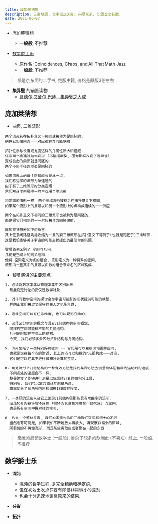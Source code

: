 ```yaml
---
title: 庞加莱猜想
description: 天高地迥, 觉宇宙之无穷; 兴尽悲来, 识盈虚之有数.
date: 2021-06-07
---
```


* [庞加莱猜想](https://book.douban.com/subject/5338169/)
  - **一般般**, 不推荐

* [数学爵士乐](https://book.douban.com/subject/2185715/)
  - 原作名: Coincidences, Chaos, and All That Math Jazz
  - **一般般**, 不推荐

> 都是京东买的二手书, 绝版书籍, 价格是原版3倍左右

* **集异璧** 的前置读物
  - [哥德尔 艾舍尔 巴赫 - 集异璧之大成](https://book.douban.com/subject/1291204/)

## 庞加莱猜想

* 曲面, 二维流形

```
两个流形若在拓扑意义下相同就被称为是同胚的,
确保它们相同的一一对应被称为同胚映射.

拓扑性质与长度或角度这样的几何性质大相径庭.
任意两个能通过拉伸变形 (不包括撕裂, 因为那样改变了连续性)
变成彼此的曲面就是同胚的.
两个不同半径的球面是同胚的.
```

```
如果流形上的每个圈都能收缩成一点,
我们称这样的流形为单连通的.
由于有了二维流形的分类定理,
我们知道球面是唯一的单连通二维流形.
```

```
和曲面的情形一样, 两个三维流形被称为在拓扑意义下相同,
如果某个流形上的点可以和另一个流形上的点构成连续的一一对应.

两个在拓扑意义下相同的三维流形也被称为是同胚的,
而确保它们相同的一一对应被称为同胚映射.
```

```
庞加莱猜想是如下的断言:
其上任意闭路径均能收缩为一点的紧三维流形在拓扑意义下等同于(也就是同胚于)三维球面.
这是我们能够关于宇宙的可能形状提出的最简单的问题.
```

```
黎曼首先区别了 空间与几何,
几何是空间上的附加结构.
他将 空间定义为点的组合, 流形定义为一种特殊的空间,
流形由一些其中的点可以由数的组合来命名的区域构成.
```

* 黎曼演讲的主要观点

```
1. 必须将数学本体从物理本体中区别出来.
  黎曼设定讨论的仅仅是数学对象.

2. 对不同数学空间的探讨会为宇宙可能有的形状提供可能的模型,
  并防止我们被过度保守的先人之见所阻碍.

3. 连续空间可以有任意维度, 也可以是无穷维的.

4. 必须区分空间的概念与具有几何结构的空间概念.
  同样的空间可能有不同的几何结构.
  几何是附加在空间上的结构.
  今天, 我们必须学会区分拓扑结构与几何结构.

5. 流形包括了一类特别好的空间 -- 它们是可以被绘出地图的空间,
  也就是说在每个点的附近, 其上的点可以和数的n元组构成一一对应.
  它们是可以在其中进行微积分计算的空间.

6. 确定流形上几何结构的一种有效方法是找到某种方法去测量物体沿着曲线运动时的速度.
  不同点处的速度会不一样.
  黎曼建立了能够进行测量以及后续计算的微积分工具.
  特别地, 我们可以定义直线并测量角度.
  曲率度量了三角形内角和偏离180度的程度.

7. 一类好的流形以及它上面的几何结构是那些具有常曲率的流形.
  这是仅有的容许刚体变换 (物体的长度和角度都不会改变) 的空间,
  也是所有空间中最对称的空间.

8. 作为一个整体来看, 我们的宇宙也许和三维欧氏空间有很大的不同.
  当然也有可能是, 如果我们不断地放大再放大, 再观察非常小的区域,
  所看到的不再像流形, 而是某些离散的或者聚在一起的东西
```

> 笼统的局部数学史 (一般般), 掺杂了较多的欧洲史 (不喜欢).
> 综上, 一般般, 不推荐

## 数学爵士乐

* **混沌**
  - 混沌的数学过程, 是完全精确和确定的,
  - 但在初始出发点只要有即便非常微小的差别,
  - 也会十分迅速地偏离原来的结果.

* **分形**

* **拓扑**
